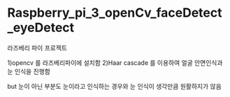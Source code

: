 # Raspberry_pi_3_openCv_faceDetect_eyeDetect
라즈베리 파이 프로젝트

1)opencv 를 라즈베리파이에 설치함
2)Haar cascade 를 이용하여 얼굴 안면인식과 눈 인식을 진행함

but 눈이 아닌 부분도 눈이라고 인식하는 경우와 눈 인식이 생각만큼 원활하지가 않음
